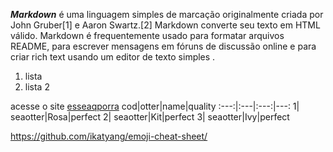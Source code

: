 
***Markdown*** é uma linguagem simples de marcação originalmente criada por John Gruber[1] e Aaron Swartz.[2] Markdown converte seu texto em HTML válido. Markdown é 
frequentemente usado para formatar arquivos README, para escrever mensagens em fóruns de discussão online e para criar rich text usando um editor de texto simples .

1. lista
1. lista 2

acesse o site [esseaqporra](https://www.montereybayaquarium.org/animals/live-cams/sea-otter-cam)
<he he funny otter video>
cod|otter|name|quality
:---:|:---|:---:|---:
1| seaotter|Rosa|perfect
2| seaotter|Kit|perfect
3| seaotter|Ivy|perfect

https://github.com/ikatyang/emoji-cheat-sheet/
